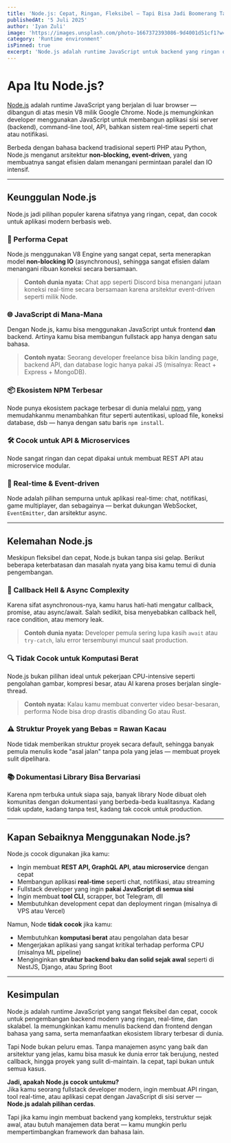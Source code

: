 ```yaml
---
title: 'Node.js: Cepat, Ringan, Fleksibel — Tapi Bisa Jadi Boomerang Tanpa Struktur'
publishedAt: '5 Juli 2025'
author: 'Iyan Zuli'
image: 'https://images.unsplash.com/photo-1667372393086-9d4001d51cf1?w=600&auto=format&fit=crop&q=60&ixlib=rb-4.1.0&ixid=M3wxMjA3fDB8MHxzZWFyY2h8Mnx8amF2YXNjcmlwdHxlbnwwfHwwfHx8MA%3D%3D'
category: 'Runtime environment'
isPinned: true
excerpt: 'Node.js adalah runtime JavaScript untuk backend yang ringan dan cepat. Sangat cocok untuk membangun API, aplikasi real-time, dan tool modern — tapi rawan chaos tanpa struktur yang jelas.'
---
```


# Apa Itu Node.js?

[Node.js](https://nodejs.org) adalah runtime JavaScript yang berjalan di luar browser — dibangun di atas mesin V8 milik Google Chrome. Node.js memungkinkan developer menggunakan JavaScript untuk membangun aplikasi sisi server (backend), command-line tool, API, bahkan sistem real-time seperti chat atau notifikasi.

Berbeda dengan bahasa backend tradisional seperti PHP atau Python, Node.js menganut arsitektur **non-blocking, event-driven**, yang membuatnya sangat efisien dalam menangani permintaan paralel dan IO intensif.

---

## Keunggulan Node.js

Node.js jadi pilihan populer karena sifatnya yang ringan, cepat, dan cocok untuk aplikasi modern berbasis web.

### 🚀 Performa Cepat

Node.js menggunakan V8 Engine yang sangat cepat, serta menerapkan model **non-blocking IO** (asynchronous), sehingga sangat efisien dalam menangani ribuan koneksi secara bersamaan.

> **Contoh dunia nyata:** Chat app seperti Discord bisa menangani jutaan koneksi real-time secara bersamaan karena arsitektur event-driven seperti milik Node.

### 🌐 JavaScript di Mana-Mana

Dengan Node.js, kamu bisa menggunakan JavaScript untuk frontend **dan** backend. Artinya kamu bisa membangun fullstack app hanya dengan satu bahasa.

> **Contoh nyata:** Seorang developer freelance bisa bikin landing page, backend API, dan database logic hanya pakai JS (misalnya: React + Express + MongoDB).

### 📦 Ekosistem NPM Terbesar

Node punya ekosistem package terbesar di dunia melalui [npm](https://npmjs.com), yang memudahkanmu menambahkan fitur seperti autentikasi, upload file, koneksi database, dsb — hanya dengan satu baris `npm install`.

### 🛠️ Cocok untuk API & Microservices

Node sangat ringan dan cepat dipakai untuk membuat REST API atau microservice modular.

### 📡 Real-time & Event-driven

Node adalah pilihan sempurna untuk aplikasi real-time: chat, notifikasi, game multiplayer, dan sebagainya — berkat dukungan WebSocket, `EventEmitter`, dan arsitektur async.

---

## Kelemahan Node.js

Meskipun fleksibel dan cepat, Node.js bukan tanpa sisi gelap. Berikut beberapa keterbatasan dan masalah nyata yang bisa kamu temui di dunia pengembangan.

### 🧱 Callback Hell & Async Complexity

Karena sifat asynchronous-nya, kamu harus hati-hati mengatur callback, promise, atau async/await. Salah sedikit, bisa menyebabkan callback hell, race condition, atau memory leak.

> **Contoh dunia nyata:** Developer pemula sering lupa kasih `await` atau `try-catch`, lalu error tersembunyi muncul saat production.

### 🔍 Tidak Cocok untuk Komputasi Berat

Node.js bukan pilihan ideal untuk pekerjaan CPU-intensive seperti pengolahan gambar, kompresi besar, atau AI karena proses berjalan single-thread.

> **Contoh nyata:** Kalau kamu membuat converter video besar-besaran, performa Node bisa drop drastis dibanding Go atau Rust.

### ⚠️ Struktur Proyek yang Bebas = Rawan Kacau

Node tidak memberikan struktur proyek secara default, sehingga banyak pemula menulis kode "asal jalan" tanpa pola yang jelas — membuat proyek sulit dipelihara.

### 📚 Dokumentasi Library Bisa Bervariasi

Karena npm terbuka untuk siapa saja, banyak library Node dibuat oleh komunitas dengan dokumentasi yang berbeda-beda kualitasnya. Kadang tidak update, kadang tanpa test, kadang tak cocok untuk production.

---

## Kapan Sebaiknya Menggunakan Node.js?

Node.js cocok digunakan jika kamu:

- Ingin membuat **REST API, GraphQL API, atau microservice** dengan cepat
- Membangun aplikasi **real-time** seperti chat, notifikasi, atau streaming
- Fullstack developer yang ingin **pakai JavaScript di semua sisi**
- Ingin membuat **tool CLI**, scrapper, bot Telegram, dll
- Membutuhkan development cepat dan deployment ringan (misalnya di VPS atau Vercel)

Namun, Node **tidak cocok** jika kamu:

- Membutuhkan **komputasi berat** atau pengolahan data besar
- Mengerjakan aplikasi yang sangat kritikal terhadap performa CPU (misalnya ML pipeline)
- Menginginkan **struktur backend baku dan solid sejak awal** seperti di NestJS, Django, atau Spring Boot

---

## Kesimpulan

Node.js adalah runtime JavaScript yang sangat fleksibel dan cepat, cocok untuk pengembangan backend modern yang ringan, real-time, dan skalabel. Ia memungkinkan kamu menulis backend dan frontend dengan bahasa yang sama, serta memanfaatkan ekosistem library terbesar di dunia.

Tapi Node bukan peluru emas. Tanpa manajemen async yang baik dan arsitektur yang jelas, kamu bisa masuk ke dunia error tak berujung, nested callback, hingga proyek yang sulit di-maintain. Ia cepat, tapi bukan untuk semua kasus.

**Jadi, apakah Node.js cocok untukmu?**  
Jika kamu seorang fullstack developer modern, ingin membuat API ringan, tool real-time, atau aplikasi cepat dengan JavaScript di sisi server — **Node.js adalah pilihan cerdas**.

Tapi jika kamu ingin membuat backend yang kompleks, terstruktur sejak awal, atau butuh manajemen data berat — kamu mungkin perlu mempertimbangkan framework dan bahasa lain.
